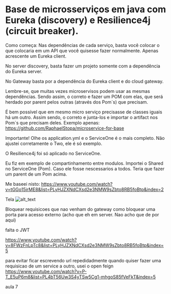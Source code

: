 # Base de microsserviços em java com Eureka (discovery) e Resilience4j (circuit breaker).

Como começa:
Nas dependências de cada serviço, basta você colocar o que colocaria em um API que você quisesse fazer normalmente. Apenas acrescente um Eureka client.

No server discovery, basta fazer um projeto somente com a dependência do Eureka server.

No Gateway basta por a dependência do Eureka client e do cloud gateway.

Lembre-se, que muitas vezes microservisos podem usar as mesmas dependências. Sendo assim, o correto e fazer um POM com elas, que será herdado por parent pelos outras (através dos Pom`s) que precisam.

É bem possível que em mesmo micro serviço precisasse de classes iguais há um outro. Assim sendo, o correto e junta-los e importar o artifact nos Pom`s que precisam deles. Exemplo apenas:
https://github.com/RaphaelStopa/microservice-for-base

Importante! Olhe os application.yml e o ServiceOne é o mais completo. Não ajustei corretamente o Two, ele é só exemplo.

O Resilience4j foi só aplicado no ServiceOne.

Eu fiz em exemplo de compartinhamento entre modulos. Importei o Shared no ServiceOne (Pom). Caso ele fosse nescessarios a todos. Teria que fazer um parent de um Pom acima.

Me baseei nisto:
https://www.youtube.com/watch?v=tGGo15irME8&list=PLyHJZXNdCXsd2e3NMW9sZbto8RB5foBtp&index=2

Tela
![alt_text](https://github.com/RaphaelStopa/microsservi-o-base/blob/master/eureka%20tela.png)

Bloquear requisicoes que nao venham do gateway
como bloquear uma porta para acesso externo (acho que eh em server. Nao acho que de por aqui)

falta o JWT

https://www.youtube.com/watch?v=8FWzFnLpTc8&list=PLyHJZXNdCXsd2e3NMW9sZbto8RB5foBtp&index=5


para evitar ficar escrevendo url repedidadmente quando quiser fazer uma requisicao de um service a outro, usei o open feign
https://www.youtube.com/watch?v=P-T_E5uP6m8&list=PL4bT56Uw3S4yTSw5Cg1-mhgoS85fVeFkT&index=5

aula 7
